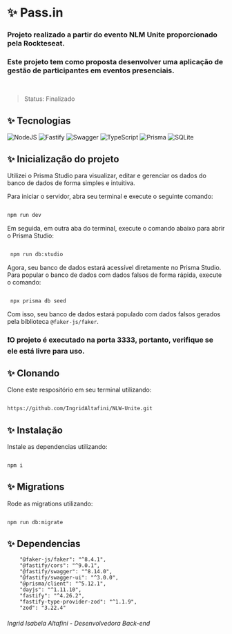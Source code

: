 <h1>✨ Pass.in</h1> 

  <h3>Projeto realizado a partir do evento NLM Unite proporcionado pela Rockteseat.</h3> 

  <h3>Este projeto tem como proposta desenvolver uma aplicação de gestão de participantes em eventos presenciais.</h3> 

</br> 

> Status: Finalizado

  <h2>✨ Tecnologias</h2> 

  ![NodeJS](https://img.shields.io/badge/Node.js-43853D?style=for-the-badge&logo=node.js&logoColor=white")
  ![Fastify](https://img.shields.io/badge/fastify-%23000000.svg?style=for-the-badge&logo=fastify&logoColor=white)
  ![Swagger](https://img.shields.io/badge/Swagger-85EA2D?style=for-the-badge&logo=swagger&logoColor=white)
  ![TypeScript](https://img.shields.io/badge/TypeScript-007ACC?style=for-the-badge&logo=typescript&logoColor=white) 
  ![Prisma](https://img.shields.io/badge/Prisma-2D3748?style=for-the-badge&logo=prisma&logoColor=white)
  ![SQLite](https://img.shields.io/badge/SQLite-07405E?style=for-the-badge&logo=sqlite&logoColor=white) 


  <h2>✨ Inicialização do projeto</h2> 

  Utilizei o Prisma Studio para visualizar, editar e gerenciar os dados do banco de dados de forma simples e intuitiva.

  Para iniciar o servidor, abra seu terminal e execute o seguinte comando:

  ```bash 

  npm run dev 

  ``` 
  
  Em seguida, em outra aba do terminal, execute o comando abaixo para abrir o Prisma Studio:

```bash 

 npm run db:studio

```

Agora, seu banco de dados estará acessível diretamente no Prisma Studio. Para popular o banco de dados com dados falsos de forma rápida, execute o comando:

```bash 

 npx prisma db seed

```

Com isso, seu banco de dados estará populado com dados falsos gerados pela biblioteca <code>@faker-js/faker</code>.

  <h3>❗O projeto é executado na porta 3333, portanto, verifique se ele está livre para uso.</h3> 

<h2>✨ Clonando</h2> 

Clone este respositório em seu terminal utilizando: 

```bash 

https://github.com/IngridAltafini/NLW-Unite.git

``` 

<h2>✨ Instalação</h2> 

Instale as dependencias utilizando: 

```bash 

npm i 

``` 

<h2>✨ Migrations</h2> 

Rode as migrations utilizando: 

```bash 

npm run db:migrate

``` 

<h2>✨ Dependencias</h2> 

```
    "@faker-js/faker": "^8.4.1",
    "@fastify/cors": "^9.0.1",
    "@fastify/swagger": "^8.14.0",
    "@fastify/swagger-ui": "^3.0.0",
    "@prisma/client": "^5.12.1",
    "dayjs": "^1.11.10",
    "fastify": "^4.26.2",
    "fastify-type-provider-zod": "^1.1.9",
    "zod": "3.22.4"
``` 
###### Ingrid Isabela Altafini - Desenvolvedora Back-end

